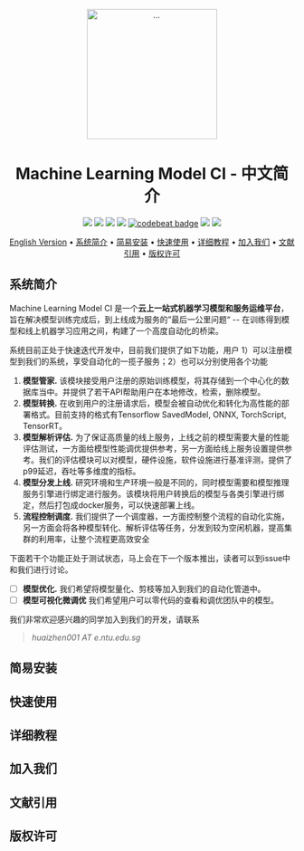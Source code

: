 <p align="center"> <img src="docs/img/iconv1.svg" width="230" alt="..."> </p>

<h1 align="center">
    Machine Learning Model CI - 中文简介
</h1>

<p align="center">
    <a href="https://www.python.org/downloads/release/python-370/" title="python version"><img src="https://img.shields.io/badge/Python-3.7%2B-blue.svg"></a>
    <a href="https://travis-ci.com/cap-ntu/ML-Model-CI" title="Build Status"><img src="https://travis-ci.com/cap-ntu/ML-Model-CI.svg?token=SvqJmaGbqAbwcc7DNkD2&branch=master"></a>
    <a href="https://app.fossa.com/projects/custom%2B8170%2Fgithub.com%2Fcap-ntu%2FML-Model-CI?ref=badge_shield" title="FOSSA Status"><img src="https://app.fossa.com/api/projects/custom%2B8170%2Fgithub.com%2Fcap-ntu%2FML-Model-CI.svg?type=shield"></a>
    <a href="https://www.codacy.com?utm_source=github.com&amp;utm_medium=referral&amp;utm_content=cap-ntu/ML-Model-CI&amp;utm_campaign=Badge_Grade" title="Codacy Badge"><img src="https://app.codacy.com/project/badge/Grade/bfb9f8b11d634602acd8b67484a43318"></a>
    <a href="https://codebeat.co/a/yizheng-huang/projects/github-com-cap-ntu-ml-model-ci-master"><img alt="codebeat badge" src="https://codebeat.co/badges/343cc340-21c6-4d34-ae2c-48a48e2862ba" /></a>
    <a href="https://github.com/cap-ntu/ML-Model-CI/graphs/commit-activity" title="Maintenance"><img src="https://img.shields.io/badge/Maintained%3F-YES-yellow.svg"></a>
    <a href="https://gitter.im/ML-Model-CI/community?utm_source=badge&utm_medium=badge&utm_campaign=pr-badge" title="Gitter"><img src="https://badges.gitter.im/ML-Model-CI/community.svg"></a>
</p>

<p align="center">
    <a href="README.md">English Version</a> •
    <a href="#系统简介">系统简介</a> •
    <a href="#简易安装">简易安装</a> •
    <a href="#快速使用">快速使用</a> •
    <a href="#详细教程">详细教程</a> •
    <a href="#加入我们">加入我们</a> •
    <a href="#文献引用">文献引用</a> •
    <a href="#版权许可">版权许可</a>
</p>

## 系统简介

Machine Learning Model CI 是一个**云上一站式机器学习模型和服务运维平台**，旨在解决模型训练完成后，到上线成为服务的”最后一公里问题“ -- 在训练得到模型和线上机器学习应用之间，构建了一个高度自动化的桥梁。

系统目前正处于快速迭代开发中，目前我们提供了如下功能，用户 1）可以注册模型到我们的系统，享受自动化的一揽子服务；2）也可以分别使用各个功能

1. **模型管家.** 该模块接受用户注册的原始训练模型，将其存储到一个中心化的数据库当中。并提供了若干API帮助用户在本地修改，检索，删除模型。
2. **模型转换.** 在收到用户的注册请求后，模型会被自动优化和转化为高性能的部署格式。目前支持的格式有Tensorflow SavedModel, ONNX, TorchScript, TensorRT。
3. **模型解析评估.** 为了保证高质量的线上服务，上线之前的模型需要大量的性能评估测试，一方面给模型性能调优提供参考，另一方面给线上服务设置提供参考。我们的评估模块可以对模型，硬件设施，软件设施进行基准评测，提供了p99延迟，吞吐等多维度的指标。
4. **模型分发上线.** 研究环境和生产环境一般是不同的，同时模型需要和模型推理服务引擎进行绑定进行服务。该模块将用户转换后的模型与各类引擎进行绑定，然后打包成docker服务，可以快速部署上线。
5. **流程控制调度.** 我们提供了一个调度器，一方面控制整个流程的自动化实施，另一方面会将各种模型转化、解析评估等任务，分发到较为空闲机器，提高集群的利用率，让整个流程更高效安全

下面若干个功能正处于测试状态，马上会在下一个版本推出，读者可以到issue中和我们进行讨论。

- [ ] **模型优化.** 我们希望将模型量化、剪枝等加入到我们的自动化管道中。
- [ ] **模型可视化微调优** 我们希望用户可以零代码的查看和调优团队中的模型。

我们非常欢迎感兴趣的同学加入到我们的开发，请联系
> *huaizhen001 AT e.ntu.edu.sg*

## 简易安装

## 快速使用

## 详细教程

## 加入我们

## 文献引用

## 版权许可